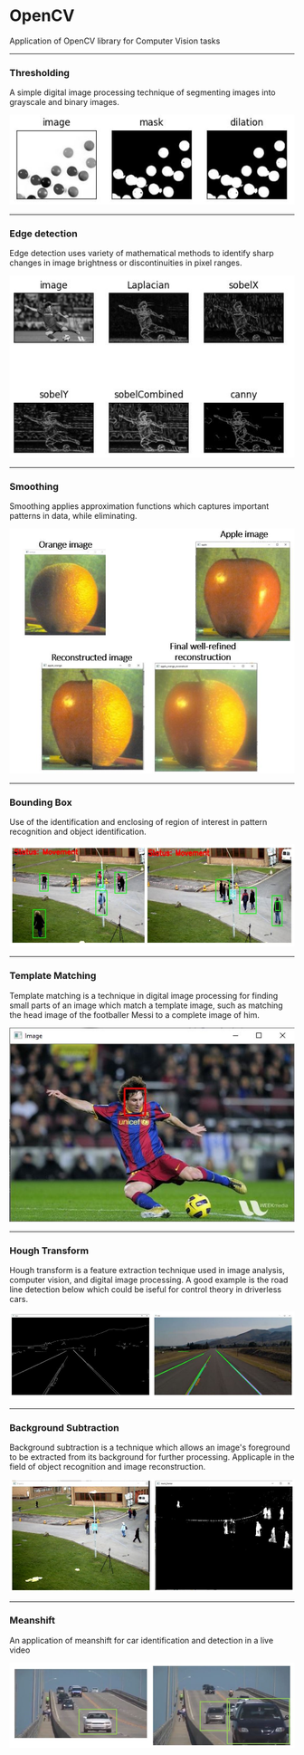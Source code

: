 # OpenCV
Application of OpenCV library for Computer Vision tasks

*** 
### Thresholding
A simple digital image processing technique of segmenting images into grayscale and binary images.

![images1](images/44_thresholding_and_dilation.JPG)

***
### Edge detection
Edge detection uses variety of mathematical methods to identify sharp changes in image brightness or discontinuities in pixel ranges.

![images2](images/60_edges.JPG)

***
### Smoothing
Smoothing applies approximation functions which captures important patterns in data, while eliminating.

![images3](images/60_smoothing.JPG)

***
### Bounding Box
Use of the identification and enclosing of region of interest in pattern recognition and object identification.

![images4](images/75_bounding_box.JPG)

***
### Template Matching
Template matching is a technique in digital image processing for finding small parts of an image which match a template image, such as matching the head image of the footballer Messi to a complete image of him.

![images5](images/84_template_matching.JPG)

***
### Hough Transform
Hough transform is a feature extraction technique used in image analysis, computer vision, and digital image processing. A good example is the road line detection below which could be iseful for control theory in driverless cars.

![images6](images/87_hough_transform.JPG)

***
### Background Subtraction
Background subtraction is a technique which allows an image's foreground to be extracted from its background for further processing. Applicaple in the field of object recognition and image reconstruction.

![images7](images/105_background_subtraction.JPG)

***
### Meanshift
An application of meanshift for car identification and detection in a live video 

![images8](images/106_meanshift.JPG)



